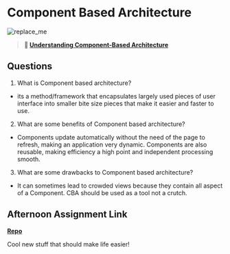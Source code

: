 # Component Based Architecture

![replace_me](https://codeworks.blob.core.windows.net/public/assets/img/illustrations/placeholder.svg)

> **📖 [Understanding Component-Based Architecture](https://codeworksacademy.com/fs-student-guide/resources/wk6/01-Component-Based-Architecture)**

## Questions

1. What is Component based architecture?

- its a method/framework that encapsulates largely used pieces of user interface into smaller bite size pieces that make it easier and faster to use.

2. What are some benefits of Component based architecture?

- Components update automatically without the need of the page to refresh, making an application very dynamic. Components are also reusable, making efficiency a high point and independent processing smooth.

3. What are some drawbacks to Component based architecture?

- It can sometimes lead to crowded views because they contain all aspect of a Component. CBA should be used as a tool not a crutch.

## Afternoon Assignment Link

**[Repo](https://github.com/Jakeepaulin/vue-playground.git)**

Cool new stuff that should make life easier!
